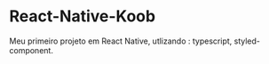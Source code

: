 # React-Native-Koob
Meu primeiro projeto em React Native, utlizando : typescript, styled-component. 
